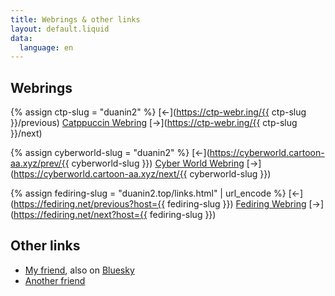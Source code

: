 ```yaml
---
title: Webrings & other links
layout: default.liquid
data:
  language: en
---
```


## Webrings
{% assign ctp-slug = "duanin2" %}
[&larr;](https://ctp-webr.ing/{{ ctp-slug }}/previous)
[Catppuccin Webring](https://ctp-webr.ing/)
[&rarr;](https://ctp-webr.ing/{{ ctp-slug }}/next)

{% assign cyberworld-slug = "duanin2" %}
[&larr;](https://cyberworld.cartoon-aa.xyz/prev/{{ cyberworld-slug }})
[Cyber World Webring](https://cyberworld.cartoon-aa.xyz/)
[&rarr;](https://cyberworld.cartoon-aa.xyz/next/{{ cyberworld-slug }})

{% assign fediring-slug = "duanin2.top/links.html" | url_encode %}
[&larr;](https://fediring.net/previous?host={{ fediring-slug }})
[Fediring Webring](https://fediring.net/)
[&rarr;](https://fediring.net/next?host={{ fediring-slug }})

## Other links
- [My friend](http://lasermtv07.com/), also on [Bluesky](https://bsky.app/profile/lasermtv07.bsky.social)
- [Another friend](https://bsky.app/profile/septavelkomozny.czesky.online)
